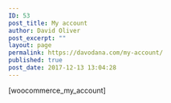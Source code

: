 ```yaml
---
ID: 53
post_title: My account
author: David Oliver
post_excerpt: ""
layout: page
permalink: https://davodana.com/my-account/
published: true
post_date: 2017-12-13 13:04:28
---
```

[woocommerce_my_account]